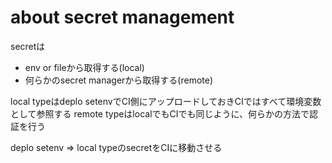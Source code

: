 # about secret management

secretは

- env or fileから取得する(local)
- 何らかのsecret managerから取得する(remote)

local typeはdeplo setenvでCI側にアップロードしておきCIではすべて環境変数として参照する
remote typeはlocalでもCIでも同じように、何らかの方法で認証を行う

deplo setenv => local typeのsecretをCIに移動させる